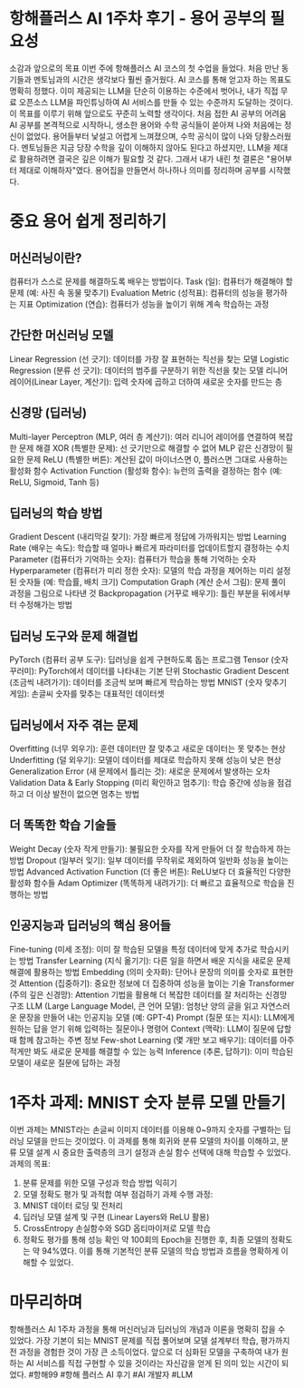
# 항해플러스 AI 1주차 후기 - 용어 공부의 필요성
소감과 앞으로의 목표
이번 주에 항해플러스 AI 코스의 첫 수업을 들었다. 처음 만난 동기들과 멘토님과의 시간은 생각보다 훨씬 즐거웠다. AI 코스를 통해 얻고자 하는 목표도 명확히 정했다. 이미 제공되는 LLM을 단순히 이용하는 수준에서 벗어나, 내가 직접 무료 오픈소스 LLM을 파인튜닝하여 AI 서비스를 만들 수 있는 수준까지 도달하는 것이다. 이 목표를 이루기 위해 앞으로도 꾸준히 노력할 생각이다.
처음 접한 AI 공부의 어려움
AI 공부를 본격적으로 시작하니, 생소한 용어와 수학 공식들이 쏟아져 나와 처음에는 정신이 없었다. 용어들부터 낯설고 어렵게 느껴졌으며, 수학 공식이 많이 나와 당황스러웠다. 멘토님들은 지금 당장 수학을 깊이 이해하지 않아도 된다고 하셨지만, LLM을 제대로 활용하려면 결국은 깊은 이해가 필요할 것 같다.
그래서 내가 내린 첫 결론은 "용어부터 제대로 이해하자"였다. 용어집을 만들면서 하나하나 의미를 정리하며 공부를 시작했다.

# 중요 용어 쉽게 정리하기
## 머신러닝이란?
컴퓨터가 스스로 문제를 해결하도록 배우는 방법이다.
Task (일): 컴퓨터가 해결해야 할 문제 (예: 사진 속 동물 맞추기)
Evaluation Metric (성적표): 컴퓨터의 성능을 평가하는 지표
Optimization (연습): 컴퓨터가 성능을 높이기 위해 계속 학습하는 과정

## 간단한 머신러닝 모델
Linear Regression (선 긋기): 데이터를 가장 잘 표현하는 직선을 찾는 모델
Logistic Regression (분류 선 긋기): 데이터의 범주를 구분하기 위한 직선을 찾는 모델
리니어 레이어(Linear Layer, 계산기): 입력 숫자에 곱하고 더하여 새로운 숫자를 만드는 층

## 신경망 (딥러닝)
Multi-layer Perceptron (MLP, 여러 층 계산기): 여러 리니어 레이어를 연결하여 복잡한 문제 해결
XOR (특별한 문제): 선 긋기만으로 해결할 수 없어 MLP 같은 신경망이 필요한 문제
ReLU (특별한 버튼): 계산된 값이 마이너스면 0, 플러스면 그대로 사용하는 활성화 함수
Activation Function (활성화 함수): 뉴런의 출력을 결정하는 함수 (예: ReLU, Sigmoid, Tanh 등)

## 딥러닝의 학습 방법
Gradient Descent (내리막길 찾기): 가장 빠르게 정답에 가까워지는 방법
Learning Rate (배우는 속도): 학습할 때 얼마나 빠르게 파라미터를 업데이트할지 결정하는 수치
Parameter (컴퓨터가 기억하는 숫자): 컴퓨터가 학습을 통해 기억하는 숫자
Hyperparameter (컴퓨터가 미리 정한 숫자): 모델의 학습 과정을 제어하는 미리 설정된 숫자들 (예: 학습률, 배치 크기)
Computation Graph (계산 순서 그림): 문제 풀이 과정을 그림으로 나타낸 것
Backpropagation (거꾸로 배우기): 틀린 부분을 뒤에서부터 수정해가는 방법

## 딥러닝 도구와 문제 해결법
PyTorch (컴퓨터 공부 도구): 딥러닝을 쉽게 구현하도록 돕는 프로그램
Tensor (숫자 꾸러미): PyTorch에서 데이터를 나타내는 기본 단위
Stochastic Gradient Descent (조금씩 내려가기): 데이터를 조금씩 보며 빠르게 학습하는 방법
MNIST (숫자 맞추기 게임): 손글씨 숫자를 맞추는 대표적인 데이터셋

## 딥러닝에서 자주 겪는 문제
Overfitting (너무 외우기): 훈련 데이터만 잘 맞추고 새로운 데이터는 못 맞추는 현상
Underfitting (덜 외우기): 모델이 데이터를 제대로 학습하지 못해 성능이 낮은 현상
Generalization Error (새 문제에서 틀리는 것): 새로운 문제에서 발생하는 오차
Validation Data & Early Stopping (미리 확인하고 멈추기): 학습 중간에 성능을 점검하고 더 이상 발전이 없으면 멈추는 방법

## 더 똑똑한 학습 기술들
Weight Decay (숫자 작게 만들기): 불필요한 숫자를 작게 만들어 더 잘 학습하게 하는 방법
Dropout (일부러 잊기): 일부 데이터를 무작위로 제외하여 일반화 성능을 높이는 방법
Advanced Activation Function (더 좋은 버튼): ReLU보다 더 효율적인 다양한 활성화 함수들
Adam Optimizer (똑똑하게 내려가기): 더 빠르고 효율적으로 학습을 진행하는 방법

## 인공지능과 딥러닝의 핵심 용어들
Fine-tuning (미세 조정): 이미 잘 학습된 모델을 특정 데이터에 맞게 추가로 학습시키는 방법
Transfer Learning (지식 옮기기): 다른 일을 하면서 배운 지식을 새로운 문제 해결에 활용하는 방법
Embedding (의미 숫자화): 단어나 문장의 의미를 숫자로 표현한 것
Attention (집중하기): 중요한 정보에 더 집중하여 성능을 높이는 기술
Transformer (주의 깊은 신경망): Attention 기법을 활용해 더 복잡한 데이터를 잘 처리하는 신경망 구조
LLM (Large Language Model, 큰 언어 모델): 엄청난 양의 글을 읽고 자연스러운 문장을 만들어 내는 인공지능 모델 (예: GPT-4)
Prompt (질문 또는 지시): LLM에게 원하는 답을 얻기 위해 입력하는 질문이나 명령어
Context (맥락): LLM이 질문에 답할 때 함께 참고하는 주변 정보
Few-shot Learning (몇 개만 보고 배우기): 데이터를 아주 적게만 봐도 새로운 문제를 해결할 수 있는 능력
Inference (추론, 답하기): 이미 학습된 모델이 새로운 질문에 답하는 과정

# 1주차 과제: MNIST 숫자 분류 모델 만들기
이번 과제는 MNIST라는 손글씨 이미지 데이터를 이용해 0~9까지 숫자를 구별하는 딥러닝 모델을 만드는 것이었다. 이 과제를 통해 회귀와 분류 모델의 차이를 이해하고, 분류 모델 설계 시 중요한 출력층의 크기 설정과 손실 함수 선택에 대해 학습할 수 있었다.
과제의 목표:
1. 분류 문제를 위한 모델 구성과 학습 방법 익히기
2. 모델 정확도 평가 및 과적합 여부 점검하기
과제 수행 과정:
1. MNIST 데이터 로딩 및 전처리
2. 딥러닝 모델 설계 및 구현 (Linear Layers와 ReLU 활용)
3. CrossEntropy 손실함수와 SGD 옵티마이저로 모델 학습
4. 정확도 평가를 통해 성능 확인
약 100회의 Epoch을 진행한 후, 최종 모델의 정확도는 약 94%였다. 이를 통해 기본적인 분류 모델의 학습 방법과 흐름을 명확하게 이해할 수 있었다.

# 마무리하며
항해플러스 AI 1주차 과정을 통해 머신러닝과 딥러닝의 개념과 이론을 명확히 잡을 수 있었다. 가장 기본이 되는 MNIST 문제를 직접 풀어보며 모델 설계부터 학습, 평가까지 전 과정을 경험한 것이 가장 큰 소득이었다. 앞으로 더 심화된 모델을 구축하여 내가 원하는 AI 서비스를 직접 구현할 수 있을 것이라는 자신감을 얻게 된 의미 있는 시간이 되었다.
#항해99 #항해 플러스 AI 후기 #AI 개발자 #LLM
